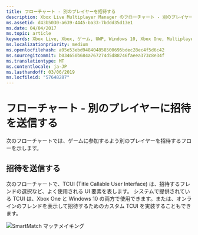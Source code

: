 ```yaml
---
title: フローチャート - 別のプレイヤーを招待する
description: Xbox Live Multiplayer Manager のフローチャート - 別のプレイヤーに招待を送信します。
ms.assetid: d43b5030-a639-4445-ba33-7bddd35d13e1
ms.date: 04/04/2017
ms.topic: article
keywords: Xbox Live, Xbox, ゲーム, UWP, Windows 10, Xbox One, Multiplayer Manager, フローチャート
ms.localizationpriority: medium
ms.openlocfilehash: a95e53ebd948404858500695bdec28ec4f5d6c42
ms.sourcegitcommit: b034650b684a767274d5d88746faeea373c8e34f
ms.translationtype: MT
ms.contentlocale: ja-JP
ms.lasthandoff: 03/06/2019
ms.locfileid: "57648287"
---
```

# <a name="flowchart---send-an-invitation-to-another-player"></a>フローチャート - 別のプレイヤーに招待を送信する

次のフローチャートでは、ゲームに参加するよう別のプレイヤーを招待するフローを示します。

## <a name="send-invites"></a>招待を送信する

次のフローチャートで、TCUI (Title Callable User Interface) は、招待するフレンドの選択など、よく使用される UI 要素を表します。 システムで提供されている TCUI は、Xbox One と Windows 10 の両方で使用できます。または、オンラインのフレンドを表示して招待するためのカスタム TCUI を実装することもできます。

![SmartMatch マッチメイキング](../../../images/multiplayer/mpm-send-invites.png)
